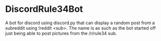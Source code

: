 # DiscordRule34Bot
A bot for discord using discord.py that can display a random post from a subreddit using !reddit &lt;sub>. The name is as such as the bot started off just being able to post pictures from the /r/rule34 sub.
